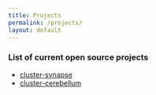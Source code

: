 ```yaml
---
title: Projects
permalink: /projects/
layout: default
---
```


### List of current open source projects
* [cluster-synapse](https://github.com/thegitm8/cluster-synapse)
* [cluster-cerebellum](https://github.com/thegitm8/cluster-cerebellum)
